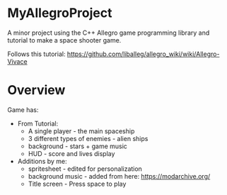 # MyAllegroProject
A minor project using the C++ Allegro game programming library and tutorial to make a space shooter game.

Follows this tutorial: https://github.com/liballeg/allegro_wiki/wiki/Allegro-Vivace

# Overview
Game has:
* From Tutorial:
  * A single player - the main spaceship
  * 3 different types of enemies - alien ships
  * background - stars + game music
  * HUD - score and lives display
* Additions by me:
  * spritesheet - edited for personalization
  * background music - added from here: https://modarchive.org/
  * Title screen - Press space to play
